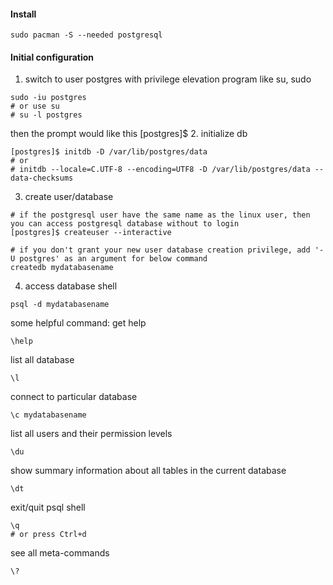 #### Install
```shell
sudo pacman -S --needed postgresql
```

#### Initial configuration
1. switch to user postgres with privilege elevation program like su, sudo
```shell
sudo -iu postgres
# or use su
# su -l postgres
```
then the prompt would like this 
[postgres]$
2. initialize db
```shell
[postgres]$ initdb -D /var/lib/postgres/data
# or
# initdb --locale=C.UTF-8 --encoding=UTF8 -D /var/lib/postgres/data --data-checksums
```
3. create user/database
```shell
# if the postgresql user have the same name as the linux user, then you can access postgresql database without to login
[postgres]$ createuser --interactive

# if you don't grant your new user database creation privilege, add '-U postgres' as an argument for below command
createdb mydatabasename
```
4. access database shell
```shell
psql -d mydatabasename
```
some helpful command:
get help
```shell
\help
```
list all database
```shell
\l
```
connect to particular database
```shell
\c mydatabasename
```
list all users and their permission levels
```shell
\du
```
show summary information about all tables in the current database
```shell
\dt
```
exit/quit psql shell
```shell
\q
# or press Ctrl+d
```
see all meta-commands
```shell
\?
```